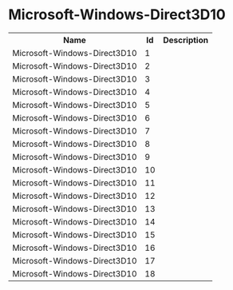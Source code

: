 # Microsoft-Windows-Direct3D10

<table>
<colgroup><col/><col/><col/></colgroup>
<tr><th>Name</th><th>Id</th><th>Description</th></tr>
<tr><td>Microsoft-Windows-Direct3D10</td><td>1</td><td></td></tr>
<tr><td>Microsoft-Windows-Direct3D10</td><td>2</td><td></td></tr>
<tr><td>Microsoft-Windows-Direct3D10</td><td>3</td><td></td></tr>
<tr><td>Microsoft-Windows-Direct3D10</td><td>4</td><td></td></tr>
<tr><td>Microsoft-Windows-Direct3D10</td><td>5</td><td></td></tr>
<tr><td>Microsoft-Windows-Direct3D10</td><td>6</td><td></td></tr>
<tr><td>Microsoft-Windows-Direct3D10</td><td>7</td><td></td></tr>
<tr><td>Microsoft-Windows-Direct3D10</td><td>8</td><td></td></tr>
<tr><td>Microsoft-Windows-Direct3D10</td><td>9</td><td></td></tr>
<tr><td>Microsoft-Windows-Direct3D10</td><td>10</td><td></td></tr>
<tr><td>Microsoft-Windows-Direct3D10</td><td>11</td><td></td></tr>
<tr><td>Microsoft-Windows-Direct3D10</td><td>12</td><td></td></tr>
<tr><td>Microsoft-Windows-Direct3D10</td><td>13</td><td></td></tr>
<tr><td>Microsoft-Windows-Direct3D10</td><td>14</td><td></td></tr>
<tr><td>Microsoft-Windows-Direct3D10</td><td>15</td><td></td></tr>
<tr><td>Microsoft-Windows-Direct3D10</td><td>16</td><td></td></tr>
<tr><td>Microsoft-Windows-Direct3D10</td><td>17</td><td></td></tr>
<tr><td>Microsoft-Windows-Direct3D10</td><td>18</td><td></td></tr>
</table>
